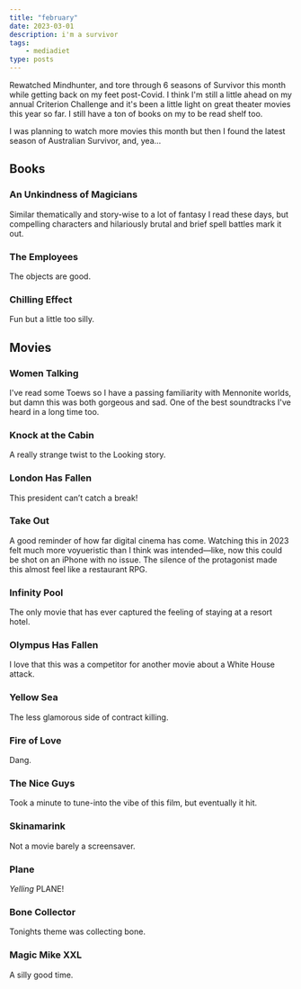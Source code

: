```yaml
---
title: "february"
date: 2023-03-01
description: i'm a survivor
tags: 
    - mediadiet
type: posts
---
```


Rewatched Mindhunter, and tore through 6 seasons of Survivor this month while getting back on my feet post-Covid. I think I'm still a little ahead on my annual Criterion Challenge and it's been a little light on great theater movies this year so far. I still have a ton of books on my to be read shelf too.

I was planning to watch more movies this month but then I found the latest season of Australian Survivor, and, yea...

## Books ##

### An Unkindness of Magicians ###

Similar thematically and story-wise to a lot of fantasy I read these days, but compelling characters and hilariously brutal and brief spell battles mark it out.

### The Employees ###

The objects are good.

### Chilling Effect ###

Fun but a little too silly.

## Movies ##

### Women Talking ###

I've read some Toews so I have a passing familiarity with Mennonite worlds, but damn this was both gorgeous and sad. One of the best soundtracks I've heard in a long time too.

### Knock at the Cabin ###

A really strange twist to the Looking story.

### London Has Fallen ###

This president can’t catch a break!

### Take Out ###
 
A good reminder of how far digital cinema has come. Watching this in 2023 felt much more voyueristic than I think was intended—like, now this could be shot on an iPhone with no issue. The silence of the protagonist made this almost feel like a restaurant RPG.

### Infinity Pool ###

The only movie that has ever captured the feeling of staying at a resort hotel.

### Olympus Has Fallen ###

I love that this was a competitor for another movie about a White House attack.

### Yellow Sea ###

The less glamorous side of contract killing.

### Fire of Love ###

Dang.

### The Nice Guys ###

Took a minute to tune-into the vibe of this film, but eventually it hit.

### Skinamarink ###

Not a movie barely a screensaver.

### Plane ###

_Yelling_ PLANE!

### Bone Collector ###

Tonights theme was collecting bone.

### Magic Mike XXL ###

A silly good time.
